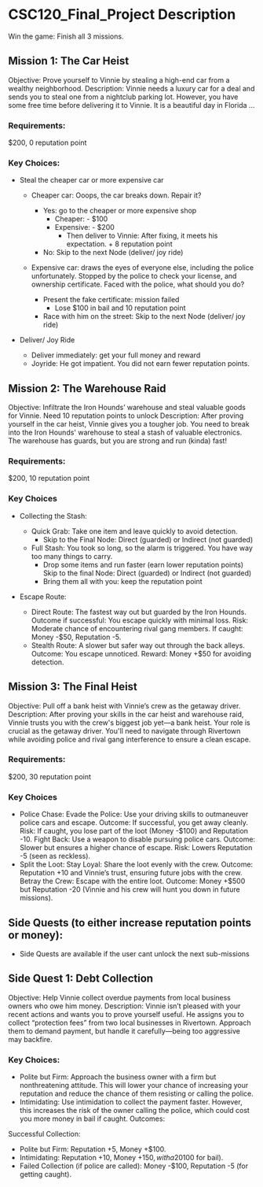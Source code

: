 # CSC120_Final_Project Description

Win the game: Finish all 3 missions. 

## Mission 1: The Car Heist
Objective: Prove yourself to Vinnie by stealing a high-end car from a wealthy neighborhood.
Description: Vinnie needs a luxury car for a deal and sends you to steal one from a nightclub parking lot. However, you have some free time before delivering it to Vinnie. It is a beautiful day in Florida ...

### Requirements: 
$200, 0 reputation point

### Key Choices:
- Steal the cheaper car or more expensive car
    - Cheaper car: Ooops, the car breaks down. Repair it?
        - Yes: go to the cheaper or more expensive shop
            - Cheaper: - $100
            - Expensive: - $200 
                - Then deliver to Vinnie: After fixing, it meets his expectation. + 8 reputation point
        - No: Skip to the next Node (deliver/ joy ride)

    - Expensive car: draws the eyes of everyone else, including the police unfortunately. Stopped by the police to check your license, and ownership certificate. Faced with the police, what should you do?
        - Present the fake certificate: mission failed
            - Lose $100 in bail and 10 reputation point
        - Race with him on the street: Skip to the next Node (deliver/ joy ride)   

- Deliver/ Joy Ride 
    - Deliver immediately: get your full money and reward
    - Joyride: He got impatient. You did not earn fewer reputation points. 

## Mission 2: The Warehouse Raid
Objective: Infiltrate the Iron Hounds’ warehouse and steal valuable goods for Vinnie. Need 10 reputation points to unlock
Description: After proving yourself in the car heist, Vinnie gives you a tougher job. You need to break into the Iron Hounds' warehouse to steal a stash of valuable electronics. The warehouse has guards, but you are strong and run (kinda) fast!

### Requirements: 
$200, 10 reputation point

### Key Choices
- Collecting the Stash:
    - Quick Grab: Take one item and leave quickly to avoid detection.
        - Skip to the Final Node: Direct (guarded) or Indirect (not guarded)
    - Full Stash: You took so long, so the alarm is triggered. You have way too many things to carry. 
        - Drop some items and run faster (earn lower reputation points)
            Skip to the final Node: Direct (guarded) or Indirect (not guarded)
        - Bring them all with you: keep the reputation point

- Escape Route:
    - Direct Route: The fastest way out but guarded by the Iron Hounds.
    Outcome if successful: You escape quickly with minimal loss.
    Risk: Moderate chance of encountering rival gang members.
    If caught: Money -$50, Reputation -5.
    - Stealth Route: A slower but safer way out through the back alleys.
    Outcome: You escape unnoticed.
    Reward: Money +$50 for avoiding detection.

## Mission 3: The Final Heist
Objective: Pull off a bank heist with Vinnie’s crew as the getaway driver. Description: After proving your skills in the car heist and warehouse raid, Vinnie trusts you with the crew's biggest job yet—a bank heist. Your role is crucial as the getaway driver. You'll need to navigate through Rivertown while avoiding police and rival gang interference to ensure a clean escape.

### Requirements: 
$200, 30 reputation point

### Key Choices
- Police Chase:
    Evade the Police: Use your driving skills to outmaneuver police cars and escape.
        Outcome: If successful, you get away cleanly.
        Risk: If caught, you lose part of the loot (Money -$100) and Reputation -10.
        Fight Back: Use a weapon to disable pursuing police cars.
    Outcome: Slower but ensures a higher chance of escape.
        Risk: Lowers Reputation -5 (seen as reckless).
- Split the Loot:
    Stay Loyal: Share the loot evenly with the crew.
        Outcome: Reputation +10 and Vinnie’s trust, ensuring future jobs with the crew.
    Betray the Crew: Escape with the entire loot.
        Outcome: Money +$500 but Reputation -20 (Vinnie and his crew will hunt you down in future missions).

## Side Quests (to either increase reputation points or money): 
- Side Quests are available if the user cant unlock the next sub-missions

## Side Quest 1: Debt Collection 
Objective: Help Vinnie collect overdue payments from local business owners who owe him money. Description: Vinnie isn’t pleased with your recent actions and wants you to prove yourself useful. He assigns you to collect “protection fees” from two local businesses in Rivertown. Approach them to demand payment, but handle it carefully—being too aggressive may backfire.

### Key Choices:
- Polite but Firm: Approach the business owner with a firm but nonthreatening attitude. This will lower your chance of increasing your reputation and reduce the chance of them resisting or calling the police.
- Intimidating: Use intimidation to collect the payment faster. However, this increases the risk of the owner calling the police, which could cost you more money in bail if caught.
Outcomes:

Successful Collection:
- Polite but Firm: Reputation +5, Money +$100.
- Intimidating: Reputation +10, Money +$150, with a 20% chance of police involvement (Money -$100 for bail).
- Failed Collection (if police are called): Money -$100, Reputation -5 (for getting caught).
